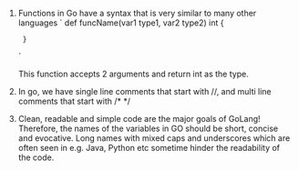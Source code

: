 1. Functions in Go have a syntax that is very similar to many other languages
    `
        def funcName(var1 type1, var2 type2) int {

        }
    `

    This function accepts 2 arguments and return int as the type.


2. In go, we have single line comments that start with //, and multi line comments that start with /* */

3. Clean, readable and simple code are the major goals of GoLang! Therefore, the names of the variables in GO should be short, concise and evocative. Long names with mixed caps and underscores which are often seen in e.g. Java, Python etc sometime hinder the readability of the code.